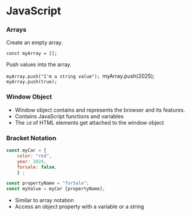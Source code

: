 # JavaScript

### Arrays

Create an empty array.

`const myArray = [];`

Push values into the array.

`myArray.push("I'm a string value");
`myArray.push(2025);
`myArray.push(true);`

### Window Object
- Window object contains and represents the browser and its features.
- Contains JavaScript functions and variables
- The `id` of HTML elements get attached to the window object 

### Bracket Notation

```javascript
const myCar = {
    color: "red",
    year: 2024,
    forsale: false,
    } ;

const propertyName = "forSale";
const myValue = myCar [propertyName];
```

- Similar to array notation
- Access an object property with a variable or a string